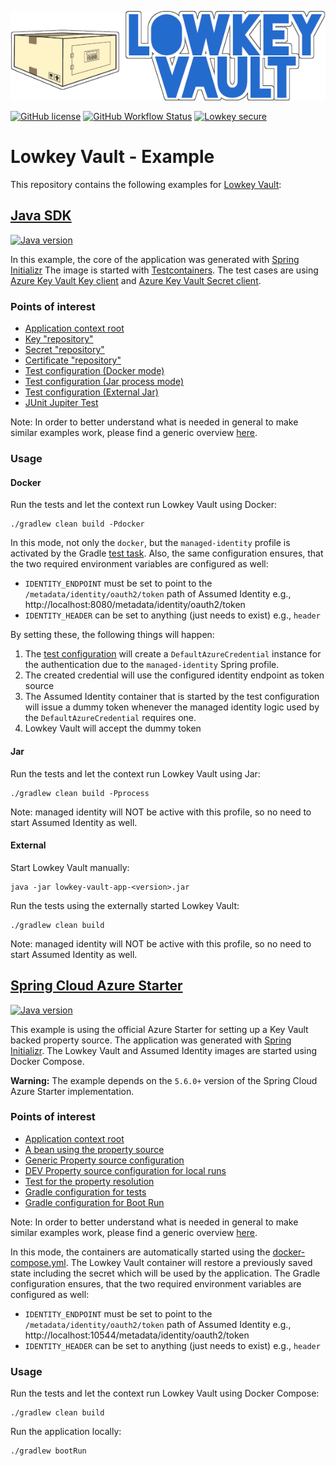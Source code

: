 ![LowkeyVault](https://raw.githubusercontent.com/nagyesta/lowkey-vault/main/.github/assets/LowkeyVault-logo-full.png)

[![GitHub license](https://img.shields.io/github/license/nagyesta/lowkey-vault-example?color=informational)](https://raw.githubusercontent.com/nagyesta/lowkey-vault-example/main/LICENSE)
[![GitHub Workflow Status](https://img.shields.io/github/actions/workflow/status/nagyesta/lowkey-vault-example/gradle.yml?logo=github&branch=main)](https://github.com/nagyesta/lowkey-vault-example/actions/workflows/gradle.yml)
[![Lowkey secure](https://img.shields.io/badge/lowkey-secure-0066CC)](https://github.com/nagyesta/lowkey-vault)

# Lowkey Vault - Example

This repository contains the following examples for [Lowkey Vault](https://github.com/nagyesta/lowkey-vault):

## [Java SDK](./java-sdk)

[![Java version](https://img.shields.io/badge/Java%20version-11%20with%20Docker|17%20with%20Jar-yellow?logo=java)](https://img.shields.io/badge/Java%20version-11%20with%20Docker|17%20with%20Jar-yellow?logo=java)

In this example, the core of the application was generated with [Spring Initializr](https://start.spring.io)
The image is started with [Testcontainers](https://testcontainers.org/). The test cases are using
[Azure Key Vault Key client](https://docs.microsoft.com/en-us/azure/key-vault/keys/quick-create-java)
and [Azure Key Vault Secret client](https://docs.microsoft.com/en-us/azure/key-vault/secrets/quick-create-java).

### Points of interest

* [Application context root](java-sdk/src/main/java/com/github/nagyesta/lowkeyvault/example/LowkeyVaultExampleApplication.java)
* [Key "repository"](java-sdk/src/main/java/com/github/nagyesta/lowkeyvault/example/impl/AzureKeyRepositoryImpl.java)
* [Secret "repository"](java-sdk/src/main/java/com/github/nagyesta/lowkeyvault/example/impl/AzureSecretRepositoryImpl.java)
* [Certificate "repository"](java-sdk/src/main/java/com/github/nagyesta/lowkeyvault/example/impl/AzureCertificateRepositoryImpl.java)
* [Test configuration (Docker mode)](java-sdk/src/test/java/com/github/nagyesta/lowkeyvault/example/AzureAccessTestDockerConfiguration.java)
* [Test configuration (Jar process mode)](java-sdk/src/test/java/com/github/nagyesta/lowkeyvault/example/AzureAccessTestProcessConfiguration.java)
* [Test configuration (External Jar)](java-sdk/src/test/java/com/github/nagyesta/lowkeyvault/example/AzureAccessTestExternalStartConfiguration.java)
* [JUnit Jupiter Test](java-sdk/src/test/java/com/github/nagyesta/lowkeyvault/example/LowkeyVaultExampleApplicationTests.java)

Note: In order to better understand what is needed in general to make similar examples work, please find a generic overview [here](https://github.com/nagyesta/lowkey-vault/wiki/Example:-How-can-you-use-Lowkey-Vault-in-your-tests).

### Usage

#### Docker

Run the tests and let the context run Lowkey Vault using Docker:

```shell
./gradlew clean build -Pdocker
```

In this mode, not only the `docker`, but the `managed-identity` profile is activated by the Gradle
[test task](java-sdk/build.gradle#L51). Also, the same configuration ensures, that the two required environment
variables are configured as well:
* ```IDENTITY_ENDPOINT``` must be set to point to the `/metadata/identity/oauth2/token` path of Assumed Identity e.g., http://localhost:8080/metadata/identity/oauth2/token
* ```IDENTITY_HEADER``` can be set to anything (just needs to exist) e.g., `header`

By setting these, the following things will happen:
1. The [test configuration](java-sdk/src/test/java/com/github/nagyesta/lowkeyvault/example/AzureAccessTestDockerConfiguration.java)
   will create a `DefaultAzureCredential` instance for the authentication due to the `managed-identity` Spring profile.
2. The created credential will use the configured identity endpoint as token source
3. The Assumed Identity container that is started by the test configuration will issue a dummy token whenever the managed
   identity logic used by the `DefaultAzureCredential` requires one.
4. Lowkey Vault will accept the dummy token

#### Jar

Run the tests and let the context run Lowkey Vault using Jar:

```shell
./gradlew clean build -Pprocess
```

Note: managed identity will NOT be active with this profile, so no need to start Assumed Identity as well.

#### External

Start Lowkey Vault manually:

```shell
java -jar lowkey-vault-app-<version>.jar
```

Run the tests using the externally started Lowkey Vault:

```shell
./gradlew clean build
```

Note: managed identity will NOT be active with this profile, so no need to start Assumed Identity as well.

## [Spring Cloud Azure Starter](./spring-cloud-azure-starter)

[![Java version](https://img.shields.io/badge/Java%20version-17-yellow?logo=java)](https://img.shields.io/badge/Java%20version-17-yellow?logo=java)

This example is using the official Azure Starter for setting up a Key Vault backed property source. The application
was generated with [Spring Initializr](https://start.spring.io). The Lowkey Vault and Assumed Identity images are
started using Docker Compose.

**Warning:** The example depends on the `5.6.0+` version of the Spring Cloud Azure Starter implementation.

### Points of interest

* [Application context root](spring-cloud-azure-starter/src/main/java/com/github/nagyesta/lowkeyvault/example/springcloudazurestarter/SpringCloudAzureStarterApplication.java)
* [A bean using the property source](spring-cloud-azure-starter/src/main/java/com/github/nagyesta/lowkeyvault/example/springcloudazurestarter/Hello.java)
* [Generic Property source configuration](spring-cloud-azure-starter/src/main/resources/application.properties)
* [DEV Property source configuration for local runs](spring-cloud-azure-starter/src/main/resources/application-dev.properties)
* [Test for the property resolution](spring-cloud-azure-starter/src/test/java/com/github/nagyesta/lowkeyvault/example/springcloudazurestarter/SpringCloudAzureStarterApplicationTests.java)
* [Gradle configuration for tests](spring-cloud-azure-starter/build.gradle#L47)
* [Gradle configuration for Boot Run](spring-cloud-azure-starter/build.gradle#L61)

Note: In order to better understand what is needed in general to make similar examples work, please find a generic overview [here](https://github.com/nagyesta/lowkey-vault/wiki/Example:-How-can-you-use-Lowkey-Vault-in-your-tests).

In this mode, the containers are automatically started using the [docker-compose.yml](spring-cloud-azure-starter/local/docker-compose.yml).
The Lowkey Vault container will restore a previously saved state including the secret which will be used by the application.
The Gradle configuration ensures, that the two required environment variables are configured as well:
* ```IDENTITY_ENDPOINT``` must be set to point to the `/metadata/identity/oauth2/token` path of Assumed Identity e.g., http://localhost:10544/metadata/identity/oauth2/token
* ```IDENTITY_HEADER``` can be set to anything (just needs to exist) e.g., `header`

### Usage

Run the tests and let the context run Lowkey Vault using Docker Compose:

```shell
./gradlew clean build
```

Run the application locally:

```shell
./gradlew bootRun
```
